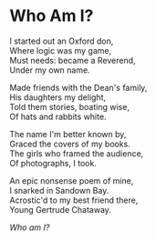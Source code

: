 # Who Am I?

I started out an Oxford don,  
Where logic was my game,  
Must needs: became a Reverend,  
Under my own name.

Made friends with the Dean's family,  
His daughters my delight,  
Told them stories, boating wise,  
Of hats and rabbits white.  

The name I'm better known by,  
Graced the covers of my books.  
The girls who framed the audience,  
Of photographs, I took.  

An epic nonsense poem of mine,  
I snarked in Sandown Bay.  
Acrostic'd to my best friend there,  
Young Gertrude Chataway.  

*Who am I?*
